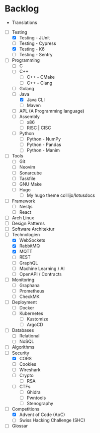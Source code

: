 # Backlog

- Translations

- [ ] Testing
  - [x] Testing - JUnit
  - [ ] Testing - Cypress
  - [x] Testing - K6
  - [ ] Testing - Sentry
- [ ] Programming
  - [ ] C
  - [ ] C++
    - [ ] C++ - CMake
    - [ ] C++ - Clang
  - [ ] Golang
  - [ ] Java
    - [x] Java CLI
    - [ ] Maven
  - [ ] APL (A Programming language)
  - [ ] Assembly
    - [ ] x86
    - [ ] RISC | CISC
  - [ ] Python
    - [ ] Python - NumPy
    - [ ] Python - Pandas
    - [ ] Python - Manim
- [ ] Tools
  - [ ] Git
  - [ ] Neovim
  - [ ] Sonarcube
  - [ ] Taskfile
  - [ ] GNU Make
  - [ ] Hugo
    - [ ] My hugo theme colllijo/lotusdocs
- [ ] Framework
  - [ ] Nestjs
  - [ ] React
- [ ] Arch Linux
- [ ] Design Patterns
- [ ] Software Architektur
- [ ] Technologien
  - [x] WebSockets
  - [x] RabbitMQ
  - [x] MQTT
  - [ ] REST
  - [ ] GraphQL
  - [ ] Machine Learning / AI
  - [ ] OpenAPI / Contracts
- [ ] Monitoring
  - [ ] Graphana
  - [ ] Prometheus
  - [ ] CheckMK
- [ ] Deployment
  - [ ] Docker
  - [ ] Kubernetes
    - [ ] Kustomize
    - [ ] ArgoCD
- [ ] Databases
  - [ ] Relational
  - [ ] NoSQL
- [ ] Algorithms
- [ ] Security
  - [x] CORS
  - [ ] Cookies
  - [ ] Wireshark
  - [ ] Crypto
    - [ ] RSA
  - [ ] CTFs
    - [ ] Ghidra
    - [ ] Pwntools
    - [ ] Stenography
- [ ] Competitions
  - [x] Advent of Code (AoC)
  - [ ] Swiss Hacking Challenge (SHC)
- [ ] Glossar
